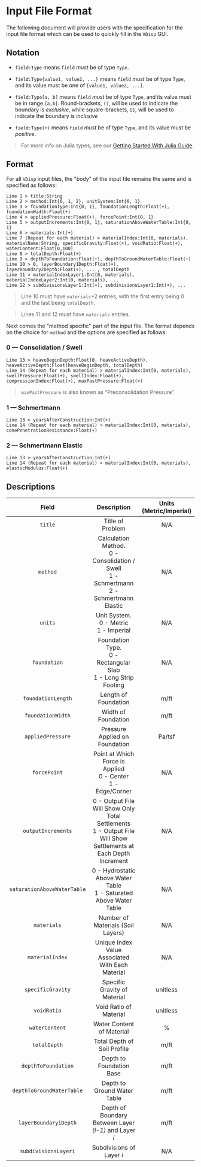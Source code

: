 # Input File Format

The following document will provide users with the specification for the input file format which can be used to quickly fill in the `VDisp` GUI.

## Notation

- `field:Type` means `field` *must* be of type `Type`.

- `field:Type{value1, value2, ...}` means `field` *must* be of type `Type`, and its value must be one of `[value1, value2, ...]`.

- `field:Type[a, b]` means `field` *must* be of type `Type`, and its value must be in range `[a,b]`. Round-brackets, `()`, will be used to indicate the boundary is *exclusive*, while square-brackets, `[]`, will be used to indicate the boundary is *inclusive*

- `field:Type(+)` means `field` *must* be of type `Type`, and its value must be *positive*.

> For more info on Julia types, see our [Getting Started With Julia Guide](https://github.com/smiths/vdisp/wiki/Getting-Started-with-Julia#variables).

## Format

For all `VDisp` input files, the "body" of the input file remains the same and is specified as follows:

```text
Line 1 > title:String
Line 2 > method:Int{0, 1, 2}, unitSystem:Int{0, 1}
Line 3 > foundationType:Int{0, 1}, foundationLength:Float(+), foundationWidth:Float(+)
Line 4 > appliedPressure:Float(+), forcePoint:Int{0, 1} 
Line 5 > outputIncrements:Int{0, 1}, saturationAboveWaterTable:Int{0, 1}
Line 6 > materials:Int(+)
Line 7 (Repeat for each material) > materialIndex:Int[0, materials), materialName:String, specificGravity:Float(+), voidRatio:Float(+), waterContent:Float[0,100] 
Line 8 > totalDepth:Float(+)
Line 9 > depthToFoundation:Float(+), depthToGroundWaterTable:Float(+)
Line 10 > 0, layerBoundary1Depth:Float(+), layerBoundary2Depth:Float(+), ... , totalDepth
Line 11 > materialIndexLayer1:Int[0, materials),  materialIndexLayer2:Int[0, materials), ...
Line 12 > subdivisionsLayer1:Int(+), subdivisionsLayer1:Int(+), ...
```

> Line 10 must have `materials`+2 entries, with the first entry being 0 and the last being `totalDepth`.

> Lines 11 and 12 must have `materials` entries.

Next comes the "method specific" part of the input file. The format depends on the choice for `method` and the options are specified as follows:

### 0 — Consolidation / Swell

```text
Line 13 > heaveBeginDepth:Float[0, heaveActiveDepth), heaveActiveDepth:Float(heaveBeginDepth, totalDepth)
Line 14 (Repeat for each material) > materialIndex:Int[0, materials), swellPressure:Float(+), swellIndex:Float(+), compressionIndex:Float(+), maxPastPressure:Float(+)
```

> `maxPastPressure` is also known as “Preconsolidation Pressure”

### 1 — Schmertmann

```text
Line 13 > yearsAfterConstruction:Int(+)
Line 14 (Repeat for each material) > materialIndex:Int[0, materials), conePenetrationResistance:Float(+)
```

### 2 — Schmertmann Elastic

```text
Line 13 > yearsAfterConstruction:Int(+)
Line 14 (Repeat for each material) > materialIndex:Int[0, materials), elasticModulus:Float(+)
```

## Descriptions

|          **Field**          |                                                  **Description**                                                  | **Units (Metric/Imperial)** |
|:---------------------------:|:-----------------------------------------------------------------------------------------------------------------:|:---------------------------:|
|           `title`           |                                                  Title of Problem                                                 |             N/A             |
|           `method`          |           Calculation Method.<br>0 - Consolidation / Swell<br>1 - Schmertmann<br>2 - Schmertmann Elastic          |             N/A             |
|           `units`           |                                     Unit System.<br>0 - Metric<br>1 - Imperial                                    |             N/A             |
|         `foundation`        |                         Foundation Type.<br>0 - Rectangular Slab<br>1 - Long Strip Footing                        |             N/A             |
|      `foundationLength`     |                                                Length of Foundation                                               |             m/ft            |
|      `foundationWidth`      |                                                Width of Foundation                                                |             m/ft            |
|      `appliedPressure`      |                                           Pressure Applied on Foundation                                          |            Pa/tsf           |
|         `forcePoint`        |                          Point at Which Force is Applied<br>0 - Center<br>1 - Edge/Corner                         |             N/A             |
|      `outputIncrements`     | 0 - Output File Will Show Only Total Settlements<br>1 - Output File Will Show Settlements at Each Depth Increment |             N/A             |
| `saturationAboveWaterTable` |                        0 - Hydrostatic Above Water Table<br>1 - Saturated Above Water Table                       |             N/A             |
|         `materials`         |                                         Number of Materials (Soil Layers)                                         |             N/A             |
|       `materialIndex`       |                                  Unique Index Value Associated With Each Material                                 |             N/A             |
|      `specificGravity`      |                                            Specific Gravity of Material                                           |           unitless          |
|         `voidRatio`         |                                               Void Ratio of Material                                              |           unitless          |
|        `waterContent`       |                                             Water Content of Material                                             |              %              |
|         `totalDepth`        |                                            Total Depth of Soil Profile                                            |             m/ft            |
|     `depthToFoundation`     |                                              Depth to Foundation Base                                             |             m/ft            |
|  `depthToGroundWaterTable`  |                                            Depth to Ground Water Table                                            |             m/ft            |
|    `layerBoundaryiDepth`    |                               Depth of Boundary Between Layer *(i-1)* and Layer *i*                               |             m/ft            |
|     `subdivisionsLayeri`    |                                             Subdivisions of Layer *i*                                             |             N/A             |